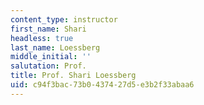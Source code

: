 ```yaml
---
content_type: instructor
first_name: Shari
headless: true
last_name: Loessberg
middle_initial: ''
salutation: Prof.
title: Prof. Shari Loessberg
uid: c94f3bac-73b0-4374-27d5-e3b2f33abaa6
---
```

